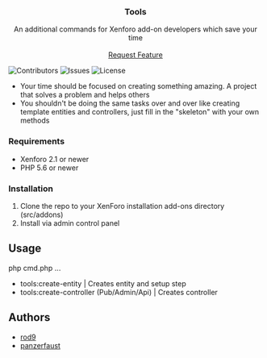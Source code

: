 <br/>
<p align="center">
  <h3 align="center">Tools</h3>

  <p align="center">
    An additional commands for Xenforo add-on developers which save your time
    <br/>
    <br/>
    <a href="https://github.com/object5/Tools/issues">Request Feature</a>
  </p>
</p>

![Contributors](https://img.shields.io/github/contributors/object5/Tools?color=dark-green) ![Issues](https://img.shields.io/github/issues/object5/Tools) ![License](https://img.shields.io/github/license/object5/Tools) 

* Your time should be focused on creating something amazing. A project that solves a problem and helps others
* You shouldn't be doing the same tasks over and over like creating template entities and controllers, just fill in the "skeleton" with your own methods


### Requirements
- Xenforo 2.1 or newer
- PHP 5.6 or newer
  
### Installation

1. Clone the repo to your XenForo installation add-ons directory (src/addons)
2. Install via admin control panel



## Usage
php cmd.php ...
* tools:create-entity | Creates entity and setup step
* tools:create-controller <type> (Pub/Admin/Api) | Creates controller 

## Authors

* [rod9](https://github.com/object5)
* [panzerfaust](https://github.com/panzerfaust1)


